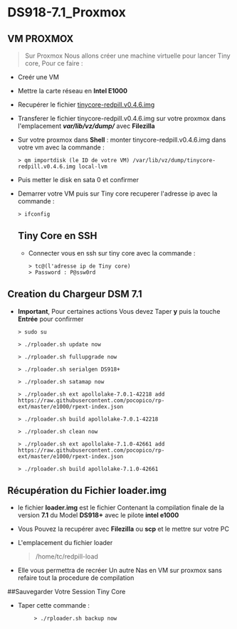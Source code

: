 # DS918-7.1_Proxmox

## VM PROXMOX 
>  Sur Proxmox Nous allons créer une machine virtuelle pour lancer Tiny core, Pour ce faire : 
- Creér une VM
- Mettre la carte réseau en **Intel E1000**
- Recupérer le fichier  [tinycore-redpill.v0.4.6.img](https://github.com/pocopico/tinycore-redpill/blob/main/tinycore-redpill.v0.4.6.img.gz?raw=true)
- Transferer le fichier tinycore-redpill.v0.4.6.img  sur votre proxmox dans l'emplacement ***var/lib/vz/dump/*** avec **Filezilla**
- Sur votre proxmox dans **Shell** : monter tinycore-redpill.v0.4.6.img dans votre vm avec la commande : 

      > qm importdisk (le ID de votre VM) /var/lib/vz/dump/tinycore-redpill.v0.4.6.img local-lvm
- Puis metter le disk  en sata 0 et confirmer 
- Demarrer  votre VM puis sur Tiny core recuperer l'adresse ip avec la commande :

      > ifconfig
  ## Tiny Core en SSH
  - Connecter vous en ssh sur tiny core avec la commande :
  
        > tc@(l'adresse ip de Tiny core)
        > Password : P@ssw0rd
        
 ## Creation du Chargeur DSM 7.1
 
  - **Important**, Pour certaines actions Vous devez Taper **y** puis la touche **Entrée** pour confirmer 
  
        > sudo su
        
        > ./rploader.sh update now
       
        > ./rploader.sh fullupgrade now

        > ./rploader.sh serialgen DS918+
        
        > ./rploader.sh satamap now
        
        > ./rploader.sh ext apollolake-7.0.1-42218 add https://raw.githubusercontent.com/pocopico/rp-ext/master/e1000/rpext-index.json
        
        > ./rploader.sh build apollolake-7.0.1-42218

        > ./rploader.sh clean now
        
        > ./rploader.sh ext apollolake-7.1.0-42661 add https://raw.githubusercontent.com/pocopico/rp-ext/master/e1000/rpext-index.json

        > ./rploader.sh build apollolake-7.1.0-42661
   
  ## Récupération du Fichier loader.img
  - le fichier **loader.img** est le fichier Contenant la compilation finale de la version **7.1** du Model **DS918+** avec le pilote **intel e1000**
  - Vous Pouvez la recupérer avec **Filezilla** ou **scp** et le mettre sur votre PC
  - L'emplacement du fichier loader
  
      > /home/tc/redpill-load
      
  - Elle vous permettra de recréer Un autre  Nas en VM sur proxmox sans refaire tout la procedure de compilation
  
  ##Sauvegarder Votre Session Tiny Core 
  
  - Taper cette commande :
  
 
             > ./rploader.sh backup now
